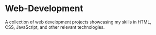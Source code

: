 # Web-Development
 A collection of web development projects showcasing my skills in HTML, CSS, JavaScript, and other relevant technologies.
